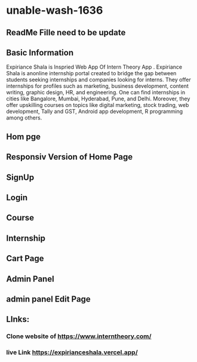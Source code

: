 # unable-wash-1636

## ReadMe Fille need to be update

## Basic Information
Expiriance Shala is Inspried Web App Of Intern Theory App .
Expiriance Shala is anonline internship portal created to bridge the gap between students seeking internships and companies looking for interns. They offer internships 
for profiles such as marketing, business development, content writing, graphic design, HR, and engineering. One can find internships in cities like Bangalore,
Mumbai, Hyderabad, Pune, and Delhi. Moreover, they offer upskilling courses on topics like digital marketing, stock trading, web development, Tally and GST, Android
app development, R programming among others. 


## Hom pge 

## Responsiv Version of Home Page

## SignUp

## Login 

## Course

## Internship

## Cart Page 

## Admin Panel 

## admin panel Edit Page

## LInks: 

### Clone website of  https://www.interntheory.com/
### live Link https://expirianceshala.vercel.app/
